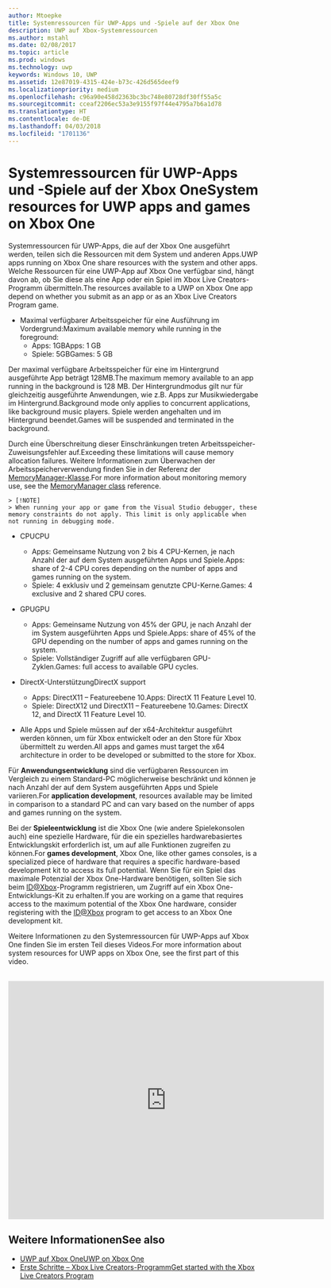 ```yaml
---
author: Mtoepke
title: Systemressourcen für UWP-Apps und -Spiele auf der Xbox One
description: UWP auf Xbox-Systemressourcen
ms.author: mstahl
ms.date: 02/08/2017
ms.topic: article
ms.prod: windows
ms.technology: uwp
keywords: Windows 10, UWP
ms.assetid: 12e87019-4315-424e-b73c-426d565deef9
ms.localizationpriority: medium
ms.openlocfilehash: c96a90e458d2363bc3bc748e80728df30ff55a5c
ms.sourcegitcommit: cceaf2206ec53a3e9155f97f44e4795a7b6a1d78
ms.translationtype: HT
ms.contentlocale: de-DE
ms.lasthandoff: 04/03/2018
ms.locfileid: "1701136"
---
```

# <a name="system-resources-for-uwp-apps-and-games-on-xbox-one"></a><span data-ttu-id="fe5b9-104">Systemressourcen für UWP-Apps und -Spiele auf der Xbox One</span><span class="sxs-lookup"><span data-stu-id="fe5b9-104">System resources for UWP apps and games on Xbox One</span></span>

<span data-ttu-id="fe5b9-105">Systemressourcen für UWP-Apps, die auf der Xbox One ausgeführt werden, teilen sich die Ressourcen mit dem System und anderen Apps.</span><span class="sxs-lookup"><span data-stu-id="fe5b9-105">UWP apps running on Xbox One share resources with the system and other apps.</span></span> <span data-ttu-id="fe5b9-106">Welche Ressourcen für eine UWP-App auf Xbox One verfügbar sind, hängt davon ab, ob Sie diese als eine App oder ein Spiel im Xbox Live Creators-Programm übermitteln.</span><span class="sxs-lookup"><span data-stu-id="fe5b9-106">The resources available to a UWP on Xbox One app depend on whether you submit as an app or as an Xbox Live Creators Program game.</span></span>

* <span data-ttu-id="fe5b9-107">Maximal verfügbarer Arbeitsspeicher für eine Ausführung im Vordergrund:</span><span class="sxs-lookup"><span data-stu-id="fe5b9-107">Maximum available memory while running in the foreground:</span></span>
    * <span data-ttu-id="fe5b9-108">Apps: 1GB</span><span class="sxs-lookup"><span data-stu-id="fe5b9-108">Apps: 1 GB</span></span>
    * <span data-ttu-id="fe5b9-109">Spiele: 5GB</span><span class="sxs-lookup"><span data-stu-id="fe5b9-109">Games: 5 GB</span></span>

<span data-ttu-id="fe5b9-110">Der maximal verfügbare Arbeitsspeicher für eine im Hintergrund ausgeführte App beträgt 128MB.</span><span class="sxs-lookup"><span data-stu-id="fe5b9-110">The maximum memory available to an app running in the background is 128 MB.</span></span> <span data-ttu-id="fe5b9-111">Der Hintergrundmodus gilt nur für gleichzeitig ausgeführte Anwendungen, wie z.B. Apps zur Musikwiedergabe im Hintergrund.</span><span class="sxs-lookup"><span data-stu-id="fe5b9-111">Background mode only applies to concurrent applications, like background music players.</span></span>  <span data-ttu-id="fe5b9-112">Spiele werden angehalten und im Hintergrund beendet.</span><span class="sxs-lookup"><span data-stu-id="fe5b9-112">Games will be suspended and terminated in the background.</span></span>

<span data-ttu-id="fe5b9-113">Durch eine Überschreitung dieser Einschränkungen treten Arbeitsspeicher-Zuweisungsfehler auf.</span><span class="sxs-lookup"><span data-stu-id="fe5b9-113">Exceeding these limitations will cause memory allocation failures.</span></span> <span data-ttu-id="fe5b9-114">Weitere Informationen zum Überwachen der Arbeitsspeicherverwendung finden Sie in der Referenz der [MemoryManager-Klasse](https://msdn.microsoft.com/library/windows/apps/windows.system.memorymanager.aspx).</span><span class="sxs-lookup"><span data-stu-id="fe5b9-114">For more information about monitoring memory use, see the [MemoryManager class](https://msdn.microsoft.com/library/windows/apps/windows.system.memorymanager.aspx) reference.</span></span>
    
    > [!NOTE]
    > When running your app or game from the Visual Studio debugger, these memory constraints do not apply. This limit is only applicable when not running in debugging mode.

* <span data-ttu-id="fe5b9-115">CPU</span><span class="sxs-lookup"><span data-stu-id="fe5b9-115">CPU</span></span>
    * <span data-ttu-id="fe5b9-116">Apps: Gemeinsame Nutzung von 2 bis 4 CPU-Kernen, je nach Anzahl der auf dem System ausgeführten Apps und Spiele.</span><span class="sxs-lookup"><span data-stu-id="fe5b9-116">Apps: share of 2-4 CPU cores depending on the number of apps and games running on the system.</span></span>
    * <span data-ttu-id="fe5b9-117">Spiele: 4 exklusiv und 2 gemeinsam genutzte CPU-Kerne.</span><span class="sxs-lookup"><span data-stu-id="fe5b9-117">Games: 4 exclusive and 2 shared CPU cores.</span></span>

* <span data-ttu-id="fe5b9-118">GPU</span><span class="sxs-lookup"><span data-stu-id="fe5b9-118">GPU</span></span>
    * <span data-ttu-id="fe5b9-119">Apps: Gemeinsame Nutzung von 45% der GPU, je nach Anzahl der im System ausgeführten Apps und Spiele.</span><span class="sxs-lookup"><span data-stu-id="fe5b9-119">Apps: share of 45% of the GPU depending on the number of apps and games running on the system.</span></span>
    * <span data-ttu-id="fe5b9-120">Spiele: Vollständiger Zugriff auf alle verfügbaren GPU-Zyklen.</span><span class="sxs-lookup"><span data-stu-id="fe5b9-120">Games: full access to available GPU cycles.</span></span>

* <span data-ttu-id="fe5b9-121">DirectX-Unterstützung</span><span class="sxs-lookup"><span data-stu-id="fe5b9-121">DirectX support</span></span>
    * <span data-ttu-id="fe5b9-122">Apps: DirectX11 – Featureebene 10.</span><span class="sxs-lookup"><span data-stu-id="fe5b9-122">Apps: DirectX 11 Feature Level 10.</span></span>
    * <span data-ttu-id="fe5b9-123">Spiele: DirectX12 und DirectX11 – Featureebene 10.</span><span class="sxs-lookup"><span data-stu-id="fe5b9-123">Games: DirectX 12, and DirectX 11 Feature Level 10.</span></span>

* <span data-ttu-id="fe5b9-124">Alle Apps und Spiele müssen auf der x64-Architektur ausgeführt werden können, um für Xbox entwickelt oder an den Store für Xbox übermittelt zu werden.</span><span class="sxs-lookup"><span data-stu-id="fe5b9-124">All apps and games must target the x64 architecture in order to be developed or submitted to the store for Xbox.</span></span>  

<span data-ttu-id="fe5b9-125">Für **Anwendungsentwicklung** sind die verfügbaren Ressourcen im Vergleich zu einem Standard-PC möglicherweise beschränkt und können je nach Anzahl der auf dem System ausgeführten Apps und Spiele variieren.</span><span class="sxs-lookup"><span data-stu-id="fe5b9-125">For **application development**, resources available may be limited in comparison to a standard PC and can vary based on the number of apps and games running on the system.</span></span>

<span data-ttu-id="fe5b9-126">Bei der **Spieleentwicklung** ist die Xbox One (wie andere Spielekonsolen auch) eine spezielle Hardware, für die ein spezielles hardwarebasiertes Entwicklungskit erforderlich ist, um auf alle Funktionen zugreifen zu können.</span><span class="sxs-lookup"><span data-stu-id="fe5b9-126">For **games development**, Xbox One, like other games consoles, is a specialized piece of hardware that requires a specific hardware-based development kit to access its full potential.</span></span> <span data-ttu-id="fe5b9-127">Wenn Sie für ein Spiel das maximale Potenzial der Xbox One-Hardware benötigen, sollten Sie sich beim [ID@Xbox](http://www.xbox.com/Developers/id)-Programm registrieren, um Zugriff auf ein Xbox One-Entwicklungs-Kit zu erhalten.</span><span class="sxs-lookup"><span data-stu-id="fe5b9-127">If you are working on a game that requires access to the maximum potential of the Xbox One hardware, consider registering with the [ID@Xbox](http://www.xbox.com/Developers/id) program to get access to an Xbox One development kit.</span></span>


<span data-ttu-id="fe5b9-128">Weitere Informationen zu den Systemressourcen für UWP-Apps auf Xbox One finden Sie im ersten Teil dieses Videos.</span><span class="sxs-lookup"><span data-stu-id="fe5b9-128">For more information about system resources for UWP apps on Xbox One, see the first part of this video.</span></span>
</br>
</br>
<iframe src="https://mva.microsoft.com/en-US/training-courses-embed/developing-xbox-one-applications-16860/Video-What-s-Unique--vk0fOPf9C_2006218965" width="636" height="480" allowFullScreen frameBorder="0"></iframe>

## <a name="see-also"></a><span data-ttu-id="fe5b9-129">Weitere Informationen</span><span class="sxs-lookup"><span data-stu-id="fe5b9-129">See also</span></span>
- [<span data-ttu-id="fe5b9-130">UWP auf Xbox One</span><span class="sxs-lookup"><span data-stu-id="fe5b9-130">UWP on Xbox One</span></span>](index.md)
- [<span data-ttu-id="fe5b9-131">Erste Schritte – Xbox Live Creators-Programm</span><span class="sxs-lookup"><span data-stu-id="fe5b9-131">Get started with the Xbox Live Creators Program</span></span>](../xbox-live/get-started-with-creators/get-started-with-xbox-live-creators.md)
